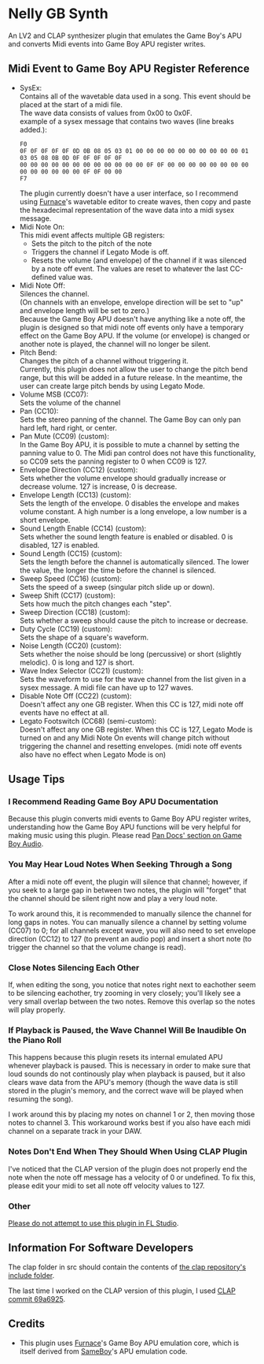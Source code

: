 # Nelly GB Synth

An LV2 and CLAP synthesizer plugin that emulates the Game Boy's APU and converts Midi events into Game Boy APU register writes.

## Midi Event to Game Boy APU Register Reference

- SysEx:  
	Contains all of the wavetable data used in a song. This event should be placed at the start of a midi file.  
	The wave data consists of values from 0x00 to 0x0F.  
	example of a sysex message that contains two waves (line breaks added.):  
	```
	F0
	0F 0F 0F 0F 0F 0D 0B 08 05 03 01 00 00 00 00 00 00 00 00 00 00 01 03 05 08 0B 0D 0F 0F 0F 0F 0F 
	00 00 00 00 00 00 00 00 00 00 00 00 0F 0F 00 00 00 00 00 00 00 00 00 00 00 00 00 00 0F 0F 00 00 
	F7
	```  
	The plugin currently doesn't have a user interface, so I recommend using [Furnace](https://github.com/tildearrow/furnace)'s wavetable editor to create waves, then copy and paste the hexadecimal representation of the wave data into a midi sysex message.
- Midi Note On:  
	This midi event affects multiple GB registers:  
	- Sets the pitch to the pitch of the note
	- Triggers the channel if Legato Mode is off.
	- Resets the volume (and envelope) of the channel if it was silenced by a note off event. The values are reset to whatever the last CC-defined value was.
- Midi Note Off:  
	Silences the channel.  
	(On channels with an envelope, envelope direction will be set to "up" and envelope length will be set to zero.)  
	Because the Game Boy APU doesn't have anything like a note off, the plugin is designed so that midi note off events only have a temporary effect on the Game Boy APU. If the volume (or envelope) is changed or another note is played, the channel will no longer be silent.
- Pitch Bend:  
	Changes the pitch of a channel without triggering it.  
	Currently, this plugin does not allow the user to change the pitch bend range, but this will be added in a future release. In the meantime, the user can create large pitch bends by using Legato Mode.
- Volume MSB (CC07):  
	Sets the volume of the channel
- Pan (CC10):  
	Sets the stereo panning of the channel. The Game Boy can only pan hard left, hard right, or center.
- Pan Mute (CC09) (custom):  
	In the Game Boy APU, it is possible to mute a channel by setting the panning value to 0. The Midi pan control does not have this functionality, so CC09 sets the panning register to 0 when CC09 is 127.
- Envelope Direction (CC12) (custom):  
	Sets whether the volume envelope should gradually increase or decrease volume. 127 is increase, 0 is decrease.
- Envelope Length (CC13) (custom):  
	Sets the length of the envelope. 0 disables the envelope and makes volume constant. A high number is a long envelope, a low number is a short envelope.
- Sound Length Enable (CC14) (custom):  
	Sets whether the sound length feature is enabled or disabled. 0 is disabled, 127 is enabled.
- Sound Length (CC15) (custom):  
	Sets the length before the channel is automatically silenced. The lower the value, the longer the time before the channel is silenced.
- Sweep Speed (CC16) (custom):  
	Sets the speed of a sweep (singular pitch slide up or down).
- Sweep Shift (CC17) (custom):  
	Sets how much the pitch changes each "step".
- Sweep Direction (CC18) (custom):  
	Sets whether a sweep should cause the pitch to increase or decrease.
- Duty Cycle (CC19) (custom):  
	Sets the shape of a square's waveform.
- Noise Length (CC20) (custom):  
	Sets whether the noise should be long (percussive) or short (slightly melodic). 0 is long and 127 is short.
- Wave Index Selector (CC21) (custom):  
	Sets the waveform to use for the wave channel from the list given in a sysex message. A midi file can have up to 127 waves.
- Disable Note Off (CC22) (custom):  
	Doesn't affect any one GB register. When this CC is 127, midi note off events have no effect at all.
- Legato Footswitch (CC68) (semi-custom):  
	Doesn't affect any one GB register. When this CC is 127, Legato Mode is turned on and any Midi Note On events will change pitch without triggering the channel and resetting envelopes. (midi note off events also have no effect when Legato Mode is on)

## Usage Tips

### I Recommend Reading Game Boy APU Documentation

Because this plugin converts midi events to Game Boy APU register writes, understanding how the Game Boy APU functions will be very helpful for making music using this plugin. Please read [Pan Docs' section on Game Boy Audio](https://gbdev.io/pandocs/Audio.html).

### You May Hear Loud Notes When Seeking Through a Song

After a midi note off event, the plugin will silence that channel; however, if you seek to a large gap in between two notes, the plugin will "forget" that the channel should be silent right now and play a very loud note.  

To work around this, it is recommended to manually silence the channel for long gaps in notes. You can manually silence a channel by setting volume (CC07) to 0; for all channels except wave, you will also need to set envelope direction (CC12) to 127 (to prevent an audio pop) and insert a short note (to trigger the channel so that the volume change is read).

### Close Notes Silencing Each Other

If, when editing the song, you notice that notes right next to eachother seem to be silencing eachother, try zooming in very closely; you'll likely see a very small overlap between the two notes. Remove this overlap so the notes will play properly.

### If Playback is Paused, the Wave Channel Will Be Inaudible On the Piano Roll

This happens because this plugin resets its internal emulated APU whenever playback is paused. This is necessary in order to make sure that loud sounds do not continously play when playback is paused, but it also clears wave data from the APU's memory (though the wave data is still stored in the plugin's memory, and the correct wave will be played when resuming the song).

I work around this by placing my notes on channel 1 or 2, then moving those notes to channel 3. This workaround works best if you also have each midi channel on a separate track in your DAW.

### Notes Don't End When They Should When Using CLAP Plugin

I've noticed that the CLAP version of the plugin does not properly end the note when the note off message has a velocity of 0 or undefined. To fix this, please edit your midi to set all note off velocity values to 127. 

### Other

[Please do not attempt to use this plugin in FL Studio](https://gist.github.com/Thysbelon/a69da7038e65023a29168d9ef449acda).

## Information For Software Developers

The clap folder in src should contain the contents of [the clap repository's include folder](https://github.com/free-audio/clap/tree/main/include/clap).

The last time I worked on the CLAP version of this plugin, I used [CLAP commit 69a6925](https://github.com/free-audio/clap/tree/69a69252fdd6ac1d06e246d9a04c0a89d9607a17).

## Credits

- This plugin uses [Furnace](https://github.com/tildearrow/furnace)'s Game Boy APU emulation core, which is itself derived from [SameBoy](https://github.com/LIJI32/SameBoy)'s APU emulation code.
